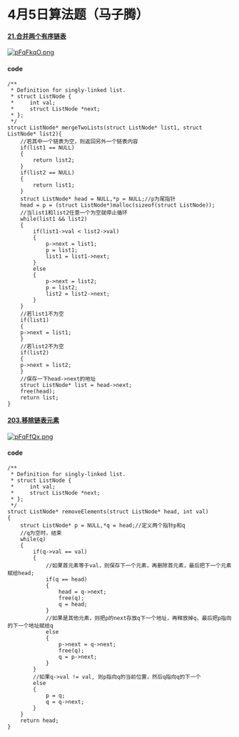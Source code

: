 # 4月5日算法题（马子腾）

#### [21.合并两个有序链表](https://leetcode.cn/problems/merge-two-sorted-lists/)

[![pFqFkqO.png](https://s21.ax1x.com/2024/04/05/pFqFkqO.png)](https://imgse.com/i/pFqFkqO)

#### code
```
/**
 * Definition for singly-linked list.
 * struct ListNode {
 *     int val;
 *     struct ListNode *next;
 * };
 */
struct ListNode* mergeTwoLists(struct ListNode* list1, struct ListNode* list2){
	//若其中一个链表为空，则返回另外一个链表内容
    if(list1 == NULL)
    {
        return list2;
    }
    if(list2 == NULL)
    {
        return list1;
    }
    struct ListNode* head = NULL,*p = NULL;//p为尾指针
    head = p = (struct ListNode*)malloc(sizeof(struct ListNode));
    //当list1和list2任意一个为空就停止循环
    while(list1 && list2)
    {
        if(list1->val < list2->val)
        {
            p->next = list1;
            p = list1;
            list1 = list1->next;
        }
        else
        {
            p->next = list2;
            p = list2;
            list2 = list2->next;
        }
    }
    //若list1不为空
    if(list1)
    {
    p->next = list1;
    }
    //若list2不为空
    if(list2)
    {
    p->next = list2;
    }
	//保存一下head->next的地址
    struct ListNode* list = head->next;
    free(head);
    return list;
}
```

#### [203.移除链表元素](https://leetcode.cn/problems/remove-linked-list-elements/description/)

[![pFqFfQx.png](https://s21.ax1x.com/2024/04/05/pFqFfQx.png)](https://imgse.com/i/pFqFfQx)

#### code
```
/**
 * Definition for singly-linked list.
 * struct ListNode {
 *     int val;
 *     struct ListNode *next;
 * };
 */
struct ListNode* removeElements(struct ListNode* head, int val)
{
    struct ListNode* p = NULL,*q = head;//定义两个指针p和q
    //q为空时，结束
    while(q)
    {
        if(q->val == val)
        {
            //如果首元素等于val，则保存下一个元素，再删除首元素，最后把下一个元素赋给head;
            if(q == head)
            {
                head = q->next;
                free(q);
                q = head;
            }
            //如果是其他元素，则把p的next存放q下一个地址，再释放掉q，最后把p指向的下一个地址赋给q
            else 
            {
                p->next = q->next;
                free(q);
                q = p->next;
            }
        }
        //如果q->val != val, 则p指向q的当前位置，然后q指向q的下一个
        else
        {
            p = q;
            q = q->next;
        }
    }
    return head;
}
```